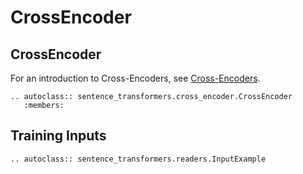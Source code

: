 # CrossEncoder

## CrossEncoder
For an introduction to Cross-Encoders, see [Cross-Encoders](../../examples/applications/cross-encoder/README.md).
```eval_rst
.. autoclass:: sentence_transformers.cross_encoder.CrossEncoder
   :members:
```

## Training Inputs

```eval_rst
.. autoclass:: sentence_transformers.readers.InputExample
```